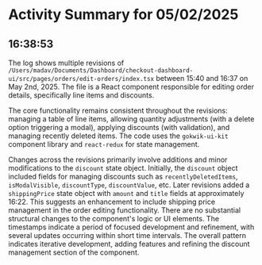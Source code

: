 # Activity Summary for 05/02/2025

## 16:38:53
The log shows multiple revisions of `/Users/madav/Documents/Dashboard/checkout-dashboard-ui/src/pages/orders/edit-orders/index.tsx`  between 15:40 and 16:37 on May 2nd, 2025.  The file is a React component responsible for editing order details, specifically line items and discounts.

The core functionality remains consistent throughout the revisions:  managing a table of line items, allowing quantity adjustments (with a delete option triggering a modal), applying discounts (with validation), and managing recently deleted items.  The code uses the `gokwik-ui-kit` component library and `react-redux` for state management.

Changes across the revisions primarily involve additions and minor modifications to the `discount` state object.  Initially, the `discount` object included fields for managing discounts such as `recentlyDeletedItems`, `isModalVisible`, `discountType`, `discountValue`, etc. Later revisions added a `shippingPrice` state object with `amount` and `title` fields at approximately 16:22. This suggests an enhancement to include shipping price management in the order editing functionality.  There are no substantial structural changes to the component's logic or UI elements.  The timestamps indicate a period of focused development and refinement, with several updates occurring within short time intervals.  The overall pattern indicates iterative development, adding features and refining the discount management section of the component.
